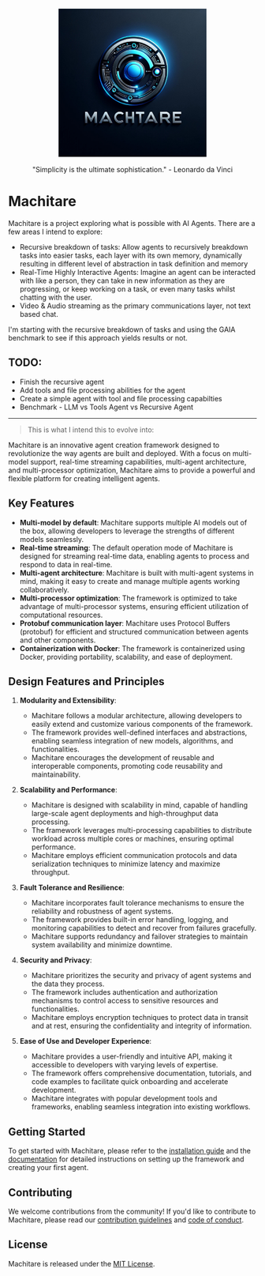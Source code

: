 <p align="center">
    <img src="./docs/logo.jpeg" alt="Logo" width="300">
</p>

<p align="center">
"Simplicity is the ultimate sophistication." - Leonardo da Vinci
</p>


# Machitare

Machitare is a project exploring what is possible with AI Agents. There are a few areas I intend to explore:

- Recursive breakdown of tasks: Allow agents to recursively breakdown tasks into easier tasks, each layer with its own memory, dynamically resulting in different level of abstraction in task definition and memory
- Real-Time Highly Interactive Agents: Imagine an agent can be interacted with like a person, they can take in new information as they are progressing, or keep working on a task, or even many tasks whilst chatting with the user.
- Video & Audio streaming as the primary communications layer, not text based chat.

I'm starting with the recursive breakdown of tasks and using the GAIA benchmark to see if this approach yields results or not.

## TODO:
- Finish the recursive agent
- Add tools and file processing abilities for the agent 
- Create a simple agent with tool and file processing capabilties
- Benchmark - LLM vs Tools Agent vs Recursive Agent 

----

> This is what I intend this to evolve into:

Machitare is an innovative agent creation framework designed to revolutionize the way agents are built and deployed. With a focus on multi-model support, real-time streaming capabilities, multi-agent architecture, and multi-processor optimization, Machitare aims to provide a powerful and flexible platform for creating intelligent agents.

## Key Features

- **Multi-model by default**: Machitare supports multiple AI models out of the box, allowing developers to leverage the strengths of different models seamlessly.
- **Real-time streaming**: The default operation mode of Machitare is designed for streaming real-time data, enabling agents to process and respond to data in real-time.
- **Multi-agent architecture**: Machitare is built with multi-agent systems in mind, making it easy to create and manage multiple agents working collaboratively.
- **Multi-processor optimization**: The framework is optimized to take advantage of multi-processor systems, ensuring efficient utilization of computational resources.
- **Protobuf communication layer**: Machitare uses Protocol Buffers (protobuf) for efficient and structured communication between agents and other components.
- **Containerization with Docker**: The framework is containerized using Docker, providing portability, scalability, and ease of deployment.

## Design Features and Principles

1. **Modularity and Extensibility**:
   - Machitare follows a modular architecture, allowing developers to easily extend and customize various components of the framework.
   - The framework provides well-defined interfaces and abstractions, enabling seamless integration of new models, algorithms, and functionalities.
   - Machitare encourages the development of reusable and interoperable components, promoting code reusability and maintainability.

2. **Scalability and Performance**:
   - Machitare is designed with scalability in mind, capable of handling large-scale agent deployments and high-throughput data processing.
   - The framework leverages multi-processing capabilities to distribute workload across multiple cores or machines, ensuring optimal performance.
   - Machitare employs efficient communication protocols and data serialization techniques to minimize latency and maximize throughput.

3. **Fault Tolerance and Resilience**:
   - Machitare incorporates fault tolerance mechanisms to ensure the reliability and robustness of agent systems.
   - The framework provides built-in error handling, logging, and monitoring capabilities to detect and recover from failures gracefully.
   - Machitare supports redundancy and failover strategies to maintain system availability and minimize downtime.

4. **Security and Privacy**:
   - Machitare prioritizes the security and privacy of agent systems and the data they process.
   - The framework includes authentication and authorization mechanisms to control access to sensitive resources and functionalities.
   - Machitare employs encryption techniques to protect data in transit and at rest, ensuring the confidentiality and integrity of information.

5. **Ease of Use and Developer Experience**:
   - Machitare provides a user-friendly and intuitive API, making it accessible to developers with varying levels of expertise.
   - The framework offers comprehensive documentation, tutorials, and code examples to facilitate quick onboarding and accelerate development.
   - Machitare integrates with popular development tools and frameworks, enabling seamless integration into existing workflows.

## Getting Started

To get started with Machitare, please refer to the [installation guide](INSTALL.md) and the [documentation](DOCS.md) for detailed instructions on setting up the framework and creating your first agent.

## Contributing

We welcome contributions from the community! If you'd like to contribute to Machitare, please read our [contribution guidelines](CONTRIBUTING.md) and [code of conduct](CODE_OF_CONDUCT.md).

## License

Machitare is released under the [MIT License](LICENSE).